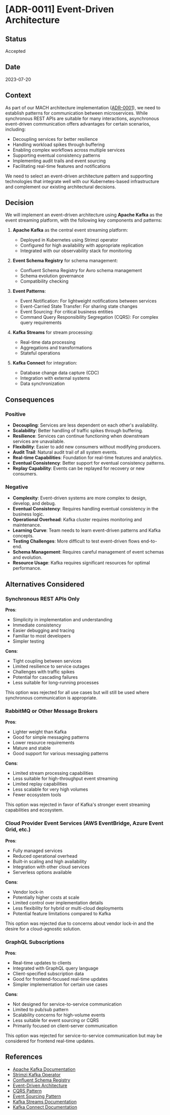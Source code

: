 # [ADR-0011] Event-Driven Architecture

## Status

Accepted

## Date

2023-07-20

## Context

As part of our MACH architecture implementation ([ADR-0001](0001-adopt-mach-architecture.md)), we need to establish patterns for communication between microservices. While synchronous REST APIs are suitable for many interactions, asynchronous event-driven communication offers advantages for certain scenarios, including:

- Decoupling services for better resilience
- Handling workload spikes through buffering
- Enabling complex workflows across multiple services
- Supporting eventual consistency patterns
- Implementing audit trails and event sourcing
- Facilitating real-time features and notifications

We need to select an event-driven architecture pattern and supporting technologies that integrate well with our Kubernetes-based infrastructure and complement our existing architectural decisions.

## Decision

We will implement an event-driven architecture using **Apache Kafka** as the event streaming platform, with the following key components and patterns:

1. **Apache Kafka** as the central event streaming platform:
   - Deployed in Kubernetes using Strimzi operator
   - Configured for high availability with appropriate replication
   - Integrated with our observability stack for monitoring

2. **Event Schema Registry** for schema management:
   - Confluent Schema Registry for Avro schema management
   - Schema evolution governance
   - Compatibility checking

3. **Event Patterns**:
   - Event Notification: For lightweight notifications between services
   - Event-Carried State Transfer: For sharing state changes
   - Event Sourcing: For critical business entities
   - Command Query Responsibility Segregation (CQRS): For complex query requirements

4. **Kafka Streams** for stream processing:
   - Real-time data processing
   - Aggregations and transformations
   - Stateful operations

5. **Kafka Connect** for integration:
   - Database change data capture (CDC)
   - Integration with external systems
   - Data synchronization

## Consequences

### Positive

- **Decoupling**: Services are less dependent on each other's availability.
- **Scalability**: Better handling of traffic spikes through buffering.
- **Resilience**: Services can continue functioning when downstream services are unavailable.
- **Flexibility**: Easier to add new consumers without modifying producers.
- **Audit Trail**: Natural audit trail of all system events.
- **Real-time Capabilities**: Foundation for real-time features and analytics.
- **Eventual Consistency**: Better support for eventual consistency patterns.
- **Replay Capability**: Events can be replayed for recovery or new consumers.

### Negative

- **Complexity**: Event-driven systems are more complex to design, develop, and debug.
- **Eventual Consistency**: Requires handling eventual consistency in the business logic.
- **Operational Overhead**: Kafka cluster requires monitoring and maintenance.
- **Learning Curve**: Team needs to learn event-driven patterns and Kafka concepts.
- **Testing Challenges**: More difficult to test event-driven flows end-to-end.
- **Schema Management**: Requires careful management of event schemas and evolution.
- **Resource Usage**: Kafka requires significant resources for optimal performance.

## Alternatives Considered

### Synchronous REST APIs Only

**Pros**:
- Simplicity in implementation and understanding
- Immediate consistency
- Easier debugging and tracing
- Familiar to most developers
- Simpler testing

**Cons**:
- Tight coupling between services
- Limited resilience to service outages
- Challenges with traffic spikes
- Potential for cascading failures
- Less suitable for long-running processes

This option was rejected for all use cases but will still be used where synchronous communication is appropriate.

### RabbitMQ or Other Message Brokers

**Pros**:
- Lighter weight than Kafka
- Good for simple messaging patterns
- Lower resource requirements
- Mature and stable
- Good support for various messaging patterns

**Cons**:
- Limited stream processing capabilities
- Less suitable for high-throughput event streaming
- Limited replay capabilities
- Less scalable for very high volumes
- Fewer ecosystem tools

This option was rejected in favor of Kafka's stronger event streaming capabilities and ecosystem.

### Cloud Provider Event Services (AWS EventBridge, Azure Event Grid, etc.)

**Pros**:
- Fully managed services
- Reduced operational overhead
- Built-in scaling and high availability
- Integration with other cloud services
- Serverless options available

**Cons**:
- Vendor lock-in
- Potentially higher costs at scale
- Limited control over implementation details
- Less flexibility for hybrid or multi-cloud deployments
- Potential feature limitations compared to Kafka

This option was rejected due to concerns about vendor lock-in and the desire for a cloud-agnostic solution.

### GraphQL Subscriptions

**Pros**:
- Real-time updates to clients
- Integrated with GraphQL query language
- Client-specified subscription data
- Good for frontend-focused real-time updates
- Simpler implementation for certain use cases

**Cons**:
- Not designed for service-to-service communication
- Limited to pub/sub pattern
- Scalability concerns for high-volume events
- Less suitable for event sourcing or CQRS
- Primarily focused on client-server communication

This option was rejected for service-to-service communication but may be considered for frontend real-time updates.

## References

- [Apache Kafka Documentation](https://kafka.apache.org/documentation/)
- [Strimzi Kafka Operator](https://strimzi.io/docs/)
- [Confluent Schema Registry](https://docs.confluent.io/platform/current/schema-registry/index.html)
- [Event-Driven Architecture](https://martinfowler.com/articles/201701-event-driven.html)
- [CQRS Pattern](https://docs.microsoft.com/en-us/azure/architecture/patterns/cqrs)
- [Event Sourcing Pattern](https://docs.microsoft.com/en-us/azure/architecture/patterns/event-sourcing)
- [Kafka Streams Documentation](https://kafka.apache.org/documentation/streams/)
- [Kafka Connect Documentation](https://kafka.apache.org/documentation/#connect)
